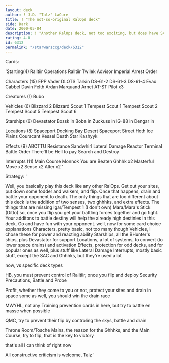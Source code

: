 ```yaml
---
layout: deck
author: ! J.D. "Talz" LaCure
title: ! "The not-so-original RalOps deck"
side: Dark
date: 2000-05-04
description: ! "Another RalOps deck, not too exciting, but does have SAC, an addition of mine.  Basicaly, I need to be active again."
rating: 4.0
id: 6312
permalink: "/starwarsccg/deck/6312"
---
```

Cards: 

'Starting(4)
Ralltiir Operations
Ralltiir
Twilek Advisor
Imperial Arrest Order

Characters (15)
EPP Vader
DLOTS
Tarkin
DS-61-2
DS-61-3
DS-61-4
Evax
Cabbel
Davin Felth
Ardan
Marquand
Arnet
AT-ST Pilot x3

Creatures (1)
Bubo

Vehicles (6)
Blizzard 2
Blizzard Scout 1
Tempest Scout 1
Tempest Scout 2
Tempest Scout 5
Tempest Scout 6

Starships (6)
Devastator
Bossk in
Boba in
Zuckuss in
IG-88 in
Dengar in

Locations (8)
Spaceport Docking Bay
Desert
Spaceport Street
Hoth Ice Plains
Courscant
Kessel
Death Star
Kashyyk

Effects (9)
ABCTTU
Resistance
Sandwhirl
Lateral Damage
Reactor Terminal
Battle Order
There'll be Hell to pay
Search and Destroy

Interrupts (11)
Main Course
Monnok
You are Beaten
Ghhhk x2
Masterful Move x2
Sense x2
Alter x2 '

Strategy: '

Well, you basically play this deck like any other RalOps.	Get out your sites, put down some fodder and walkers, and flip.  Once that happens, drain and battle your opponent to death.
The only things that are too different about this deck is the addition of two senses, two ghhhks, and extra effects.  The things that are missing
Igar/Tempest 1 (I don't own)
Mara/Mara's Stick (Ditto)
so, once you flip you get your battling forces together and go fight.  Your additons to battle destiny will help the already high destinies in this deck.  Go and have fun with your opponent.
well, now for some card choice explanations
Characters, pretty basic, not too many though
Vehicles, I chose these for power and reacting ability
Starships, all the BHunter's ships, plus Devastator for support
Locations, a lot of systems, to convert (to lower space drains) and activation
Effects, protection for odd decks, and for popular ones as well, plus stuff like Lateral Damage
Interrupts, mostly basic stuff, except the SAC and Ghhhks, but they're used a lot

now, vs specific deck types

HB, you must prevent control of Ralltiir, once you flip and deploy Security Precautions, Battle and Probe

Profit, whether they come to you or not, protect your sites and drain in space some as well, you should win the drain race

MWYHL, not any Training prevention cards in here, but try to battle en masse when possible

QMC, try to prevent their flip by controling the skys, battle and drain

Throne Room/Tosche Mains, the reason for the Ghhhks, and the Main Course, try to flip, that is the key to victory

that's all I can think of right now

All constructive criticism is welcome,
Talz
'
